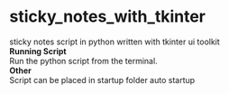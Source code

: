 # sticky_notes_with_tkinter
sticky notes script in python written with tkinter ui toolkit <br />
**Running Script**<br />
Run the python script from the terminal. <br />
**Other** <br />
Script can be placed in startup folder auto startup
